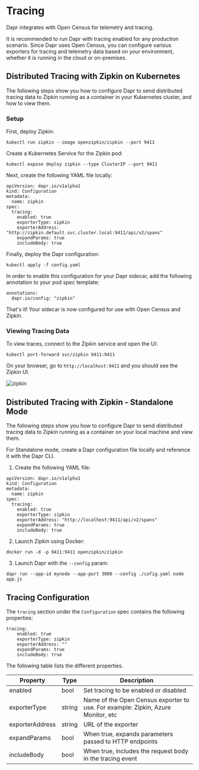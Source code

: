 # Tracing

Dapr integrates with Open Census for telemetry and tracing.

It is recommended to run Dapr with tracing enabled for any production scenario.
Since Dapr uses Open Census, you can configure various exporters for tracing and telemetry data based on your environment, whether it is running in the cloud or on-premises.

## Distributed Tracing with Zipkin on Kubernetes

The following steps show you how to configure Dapr to send distributed tracing data to Zipkin running as a container in your Kubernetes cluster, and how to view them.


### Setup

First, deploy Zipkin:

```
kubectl run zipkin --image openzipkin/zipkin --port 9411
```

Create a Kubernetes Service for the Zipkin pod:

```
kubectl expose deploy zipkin --type ClusterIP --port 9411
```

Next, create the following YAML file locally:

```
apiVersion: dapr.io/v1alpha1
kind: Configuration
metadata:
  name: zipkin
spec:
  tracing:
    enabled: true
    exporterType: zipkin
    exporterAddress: "http://zipkin.default.svc.cluster.local:9411/api/v2/spans"
    expandParams: true
    includeBody: true
```

Finally, deploy the Dapr configuration:

```
kubectl apply -f config.yaml
```

In order to enable this configuration for your Dapr sidecar, add the following annotation to your pod spec template:

```
annotations:
  dapr.io/config: "zipkin"
```

That's it! Your sidecar is now configured for use with Open Census and Zipkin.

### Viewing Tracing Data

To view traces, connect to the Zipkin service and open the UI:

```
kubectl port-forward svc/zipkin 9411:9411
```

On your browser, go to ```http://localhost:9411``` and you should see the Zipkin UI.

![zipkin](../imgs/zipkin_ui.png)

## Distributed Tracing with Zipkin - Standalone Mode
The following steps show you how to configure Dapr to send distributed tracing data to Zipkin running as a container on your local machine and view them.


For Standalone mode, create a Dapr configuration file locally and reference it with the Dapr CLI.

1. Create the following YAML file:

```
apiVersion: dapr.io/v1alpha1
kind: Configuration
metadata:
  name: zipkin
spec:
  tracing:
    enabled: true
    exporterType: zipkin
    exporterAddress: "http://localhost:9411/api/v2/spans"
    expandParams: true
    includeBody: true
```

2. Launch Zipkin using Docker:

```
docker run -d -p 9411:9411 openzipkin/zipkin
```

3. Launch Dapr with the `--config` param:

```
dapr run --app-id mynode --app-port 3000 --config ./cofig.yaml node app.js
```

## Tracing Configuration

The `tracing` section under the `Configuration` spec contains the following properties:

```
tracing:
    enabled: true
    exporterType: zipkin
    exporterAddress: ""
    expandParams: true
    includeBody: true
```

The following table lists the different properties.

Property | Type | Description
---- | ------- | -----------
enabled  | bool | Set tracing to be enabled or disabled
exporterType  | string | Name of the Open Census exporter to use. For example: Zipkin, Azure Monitor, etc
exporterAddress  | string | URL of the exporter
expandParams  | bool | When true, expands parameters passed to HTTP endpoints
includeBody  | bool | When true, includes the request body in the tracing event
